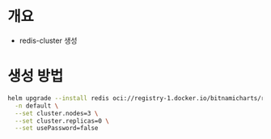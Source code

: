 # 개요
* redis-cluster 생성

# 생성 방법

```sh
helm upgrade --install redis oci://registry-1.docker.io/bitnamicharts/redis-cluster \
  -n default \
  --set cluster.nodes=3 \
  --set cluster.replicas=0 \
  --set usePassword=false
```
